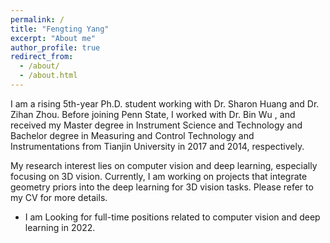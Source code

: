 ```yaml
---
permalink: /
title: "Fengting Yang"
excerpt: "About me"
author_profile: true
redirect_from: 
  - /about/
  - /about.html
---
```


I am a rising 5th-year Ph.D. student working with Dr. Sharon Huang and Dr. Zihan Zhou. Before joining Penn State, I worked with Dr. Bin Wu , and received my Master degree in Instrument Science and Technology and Bachelor degree in Measuring and Control Technology and Instrumentations from Tianjin University in 2017 and 2014, respectively.

My research interest lies on computer vision and deep learning, especially focusing on 3D vision. Currently, I am working on projects that integrate geometry priors into the deep learning for 3D vision tasks. Please refer to my CV for more details.

* I am Looking for full-time positions related to computer vision and deep learning in 2022.
